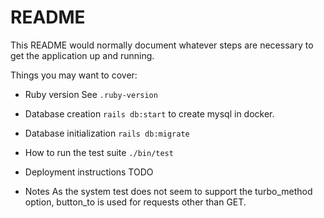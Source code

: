 # README

This README would normally document whatever steps are necessary to get the
application up and running.

Things you may want to cover:

- Ruby version
  See `.ruby-version`

- Database creation
  `rails db:start` to create mysql in docker.

- Database initialization
  `rails db:migrate`

- How to run the test suite
  `./bin/test`

- Deployment instructions
  TODO

- Notes
  As the system test does not seem to support the turbo_method option, button_to is used for requests other than GET.
